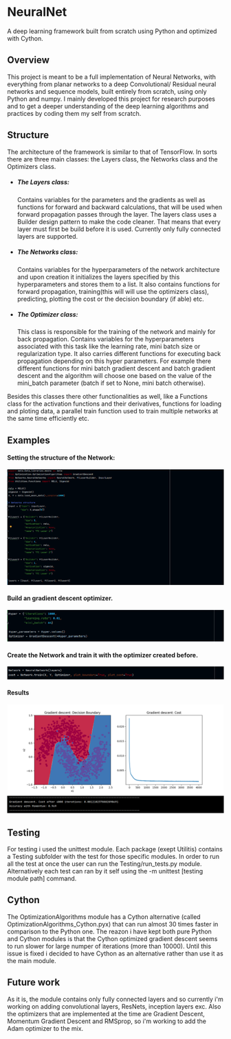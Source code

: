 # NeuralNet

A deep learning framework built from scratch using Python and optimized with Cython.

## Overview

This project is meant to be a full implementation of Neural Networks, with everything from planar networks to a deep 
Convolutional/ Residual neural networks and sequence models, built entirely from scratch, using only Python and numpy. I mainly
developed this project for research purposes and to get a deeper understanding of the deep learning algorithms and practices by
coding them my self from scratch. 

## Structure 

The architecture of the framework is similar to that of TensorFlow. In sorts there are three main classes: the Layers class, the Networks class and the Optimizers class.
- ##### The Layers class:
  Contains variables for the parameters and the gradients as well as functions for forward and backward calculations, that will be used when forward propagation passes through the layer. The layers class uses a Builder design pattern to make the code cleaner. That means that every layer must first be build before it is used. Currently only fully connected layers are supported.
  
- ##### The Networks class:
  Contains variables for the hyperparameters of the network architecture and upon creation it initializes the layers specified by this hyperparameters and stores them to a list. It also contains functions for forward propagation, training(this will will use the optimizers class), predicting, plotting the cost or the decision boundary (if able) etc.
  
- ##### The Optimizer class:
   This class is responsible for the training of the network and mainly for back propagation. Contains variables for the hyperparameters associated with this task like the learning rate, mini batch size or regularization type. It also carries different functions for executing back propagation depending on this hyper parameters. For example there different functions for mini batch gradient descent and batch gradient descent and the algorithm will choose one based on the value of the mini_batch parameter (batch if set to None, mini batch otherwise).

Besides this classes there other functionalities as well, like a Functions class for the activation functions and their derivatives, functions for loading and ploting data, a parallel train function used to train multiple networks at the same time efficiently etc.


## Examples 
#### Setting the structure of the Network:
![Example 1](https://raw.githubusercontent.com/BasileiosKal/NeuralNet/master/Images/example1.png)
#### Build an gradient descent optimizer.
![Example 1](https://raw.githubusercontent.com/BasileiosKal/NeuralNet/master/Images/Example2.png)
#### Create the Network and train it with the optimizer created before.
![Example 2](https://raw.githubusercontent.com/BasileiosKal/NeuralNet/master/Images/Example3.png)
#### Results
![Resulting graphs](https://raw.githubusercontent.com/BasileiosKal/NeuralNet/master/Images/Figure_1.png)
![Overall results](https://raw.githubusercontent.com/BasileiosKal/NeuralNet/master/Images/ResultsExample.png)

## Testing
For testing i used the unittest module. Each package (exept Utilitis) contains a Testing subfolder with the test for those specific modules. In order to run all the test at once the user can run the Testing/run_tests.py module.
Alternatively each test can ran by it self using the -m unittest [testing module path] command. 

## Cython
The OptimizationAlgorithms module has a Cython alternative (called OptimizationAlgorithms_Cython.pyx) that can run almost 30 times faster in comparison to the Python one. The reazon i have kept both pure Python and Cython modules is that the Cython optimized gradient descent seems to run slower for large numper of iterations (more than 10000). Until this issue is fixed i decided to have Cython as an alternative rather than use it as the main module.

## Future work
As it is, the module contains only fully connected layers and so currently i'm working on adding convolutional layers, ResNets, inception layers exc. Also the optimizers that are implemented at the time are Gradient Descent, Momentum Gradient Descent and RMSprop, so i'm working to add the Adam optimizer to the mix.

